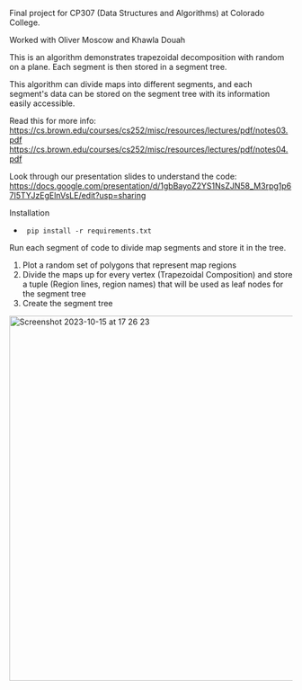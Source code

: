 Final project for CP307 (Data Structures and Algorithms) at Colorado College.

Worked with Oliver Moscow and Khawla Douah



This is an algorithm demonstrates trapezoidal decomposition with random on a plane. Each segment is then stored in a segment tree. 

This algorithm can divide maps into different segments, and each segment's data can be stored on the segment tree with its information easily
accessible. 

Read this for more info:
https://cs.brown.edu/courses/cs252/misc/resources/lectures/pdf/notes03.pdf
https://cs.brown.edu/courses/cs252/misc/resources/lectures/pdf/notes04.pdf

Look through our presentation slides to understand the code:
https://docs.google.com/presentation/d/1gbBayoZ2YS1NsZJN58_M3rpg1p67I5TYJzEgElnVsLE/edit?usp=sharing

Installation

-      pip install -r requirements.txt


Run each segment of code to divide map segments and store it in the tree. 

1. Plot a random set of polygons that represent map regions
2. Divide the maps up for every vertex (Trapezoidal Composition) and store a tuple (Region lines, region names) that will be used as leaf nodes for the segment tree
3. Create the segment tree

<img width="650" alt="Screenshot 2023-10-15 at 17 26 23" src="https://github.com/ronantakizawa/mapsegmentation/assets/71115970/adc5d456-ae30-43ba-9bc8-5ee8e02507f2">
